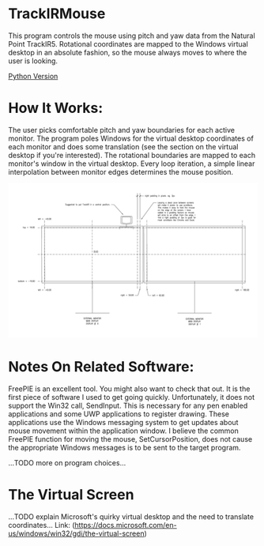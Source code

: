 # TrackIRMouse

This program controls the mouse using pitch and yaw data from the Natural Point TrackIR5.
Rotational coordinates are mapped to the Windows virtual desktop in an absolute fashion, so the mouse always moves to where the user is looking.

[Python Version](https://github.com/georgekuegler/TrackIR5PyMouse)

# How It Works:
The user picks comfortable pitch and yaw boundaries for each active monitor.
The program poles Windows for the virtual desktop coordinates of each monitor and does some translation (see the section on the virtual desktop if you're interested).
The rotational boundaries are mapped to each monitor's window in the virtual desktop.
Every loop iteration, a simple linear interpolation between monitor edges determines the mouse position.

![monitor diagram](https://github.com/georgekuegler/TrackIRMouse/blob/master/docs/Windows%20Desktop%20Diagram-Model.png)

# Notes On Related Software:

FreePIE is an excellent tool. You might also want to check that out. It is the first piece of software I used to get going quickly.
Unfortunately, it does not support the Win32 call, SendInput. This is necessary for any pen enabled applications and some UWP applications to register drawing. These applications use the Windows messaging system to get updates about mouse movement within the application window. I believe the common FreePIE function for moving the mouse, SetCursorPosition, does not cause the appropriate Windows messages is to be sent to the target program.

...TODO more on program choices...

# The Virtual Screen
...TODO explain Microsoft's quirky virtual desktop and the need to translate coordinates...
Link: (https://docs.microsoft.com/en-us/windows/win32/gdi/the-virtual-screen)
